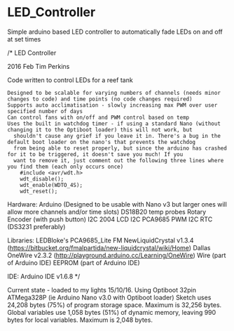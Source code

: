 # LED_Controller
Simple arduino based LED controller to automatically fade LEDs on and off at set times

/* LED Controller

  2016 Feb Tim Perkins
  
  Code written to control LEDs for a reef tank
  
    Designed to be scalable for varying numbers of channels (needs minor changes to code) and time points (no code changes required)
    Supports auto acclimatisation - slowly increasing max PWM over user specified number of days
    Can control fans with on/off and PWM control based on temp
    Uses the built in watchdog timer - if using a standard Nano (without changing it to the Optiboot loader) this will not work, but
      shouldn't cause any grief if you leave it in. There's a bug in the default boot loader on the nano's that prevents the watchdog
      from being able to reset properly, but since the arduino has crashed for it to be triggered, it doesn't save you much! If you
      want to remove it, just comment out the following three lines where you find them (each only occurs once)
        #include <avr/wdt.h>
        wdt_disable();
        wdt_enable(WDTO_4S);
        wdt_reset();
  
  Hardware:
    Arduino (Designed to be usable with Nano v3 but larger ones will allow more channels and/or time slots)
    DS18B20 temp probes
    Rotary Encoder (with push button)
    I2C 2004 LCD
    I2C PCA9685 PWM
    I2C RTC (DS3231 preferably)
  
  Libraries:
    LEDBloke's PCA9685_Lite
    FM NewLiquidCrystal v1.3.4 (https://bitbucket.org/fmalpartida/new-liquidcrystal/wiki/Home)
    Dallas OneWire v2.3.2 (http://playground.arduino.cc/Learning/OneWire)
    Wire (part of Arduino IDE)
    EEPROM (part of Arduino IDE)
  
  IDE:
    Arduino IDE v1.6.8
*/

Current state - loaded to my lights 15/10/16. Using Optiboot 32pin ATMega328P (ie Arduino Nano v3.0 with Optiboot loader)
Sketch uses 24,208 bytes (75%) of program storage space. Maximum is 32,256 bytes.
Global variables use 1,058 bytes (51%) of dynamic memory, leaving 990 bytes for local variables. Maximum is 2,048 bytes.
